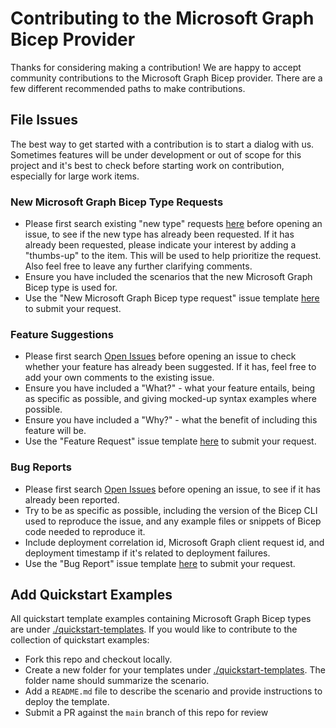 # Contributing to the Microsoft Graph Bicep Provider
Thanks for considering making a contribution! We are happy to accept community contributions to the Microsoft Graph Bicep provider. There are a few different recommended paths to make contributions.

## File Issues
The best way to get started with a contribution is to start a dialog with us. Sometimes features will be under development or out of scope for this project and it's best to check before starting work on contribution, especially for large work items.

### New Microsoft Graph Bicep Type Requests

* Please first search existing "new type" requests [here](https://github.com/microsoftgraph/msgraph-bicep-types/labels/new%20type) before opening an issue, to see if the new type has already been requested. If it has already been requested, please indicate your interest by adding a "thumbs-up" to the item. This will be used to help prioritize the request. Also feel free to leave any further clarifying comments.
* Ensure you have included the scenarios that the new Microsoft Graph Bicep type is used for.
* Use the "New Microsoft Graph Bicep type request" issue template [here](https://github.com/microsoftgraph/msgraph-bicep-types/issues/new/choose) to submit your request.

### Feature Suggestions

* Please first search [Open Issues](https://github.com/microsoftgraph/msgraph-bicep-types/issues) before opening an issue to check whether your feature has already been suggested. If it has, feel free to add your own comments to the existing issue.
* Ensure you have included a "What?" - what your feature entails, being as specific as possible, and giving mocked-up syntax examples where possible.
* Ensure you have included a "Why?" - what the benefit of including this feature will be.
* Use the "Feature Request" issue template [here](https://github.com/microsoftgraph/msgraph-bicep-types/issues/new/choose) to submit your request.

### Bug Reports

* Please first search [Open Issues](https://github.com/microsoftgraph/msgraph-bicep-types/issues) before opening an issue, to see if it has already been reported.
* Try to be as specific as possible, including the version of the Bicep CLI used to reproduce the issue, and any example files or snippets of Bicep code needed to reproduce it.
* Include deployment correlation id, Microsoft Graph client request id, and deployment timestamp if it's related to deployment failures.
* Use the "Bug Report" issue template [here](https://github.com/microsoftgraph/msgraph-bicep-types/issues/new/choose) to submit your request.

## Add Quickstart Examples

All quickstart template examples containing Microsoft Graph Bicep types are under [./quickstart-templates](./quickstart-templates). If you would like to contribute to the collection of quickstart examples:

* Fork this repo and checkout locally.
* Create a new folder for your templates under [./quickstart-templates](./quickstart-templates). The folder name should summarize the scenario.
* Add a `README.md` file to describe the scenario and provide instructions to deploy the template.
* Submit a PR against the `main` branch of this repo for review